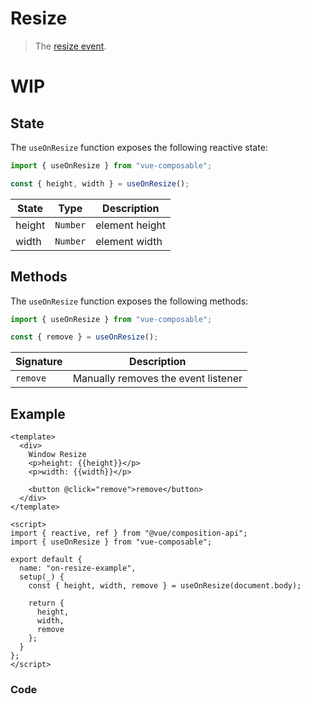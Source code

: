 # Resize

> The [resize event](https://developer.mozilla.org/en-US/docs/Web/API/Window/resize_event).

# WIP

## State

The `useOnResize` function exposes the following reactive state:

```js
import { useOnResize } from "vue-composable";

const { height, width } = useOnResize();
```

| State  | Type     | Description    |
| ------ | -------- | -------------- |
| height | `Number` | element height |
| width  | `Number` | element width  |

## Methods

The `useOnResize` function exposes the following methods:

```js
import { useOnResize } from "vue-composable";

const { remove } = useOnResize();
```

| Signature | Description                         |
| --------- | ----------------------------------- |
| `remove`  | Manually removes the event listener |

## Example

```vue
<template>
  <div>
    Window Resize
    <p>height: {{height}}</p>
    <p>width: {{width}}</p>

    <button @click="remove">remove</button>
  </div>
</template>

<script>
import { reactive, ref } from "@vue/composition-api";
import { useOnResize } from "vue-composable";

export default {
  name: "on-resize-example",
  setup(_) {
    const { height, width, remove } = useOnResize(document.body);

    return {
      height,
      width,
      remove
    };
  }
};
</script>
```

### Code

<ClientOnly>
<on-resize-example/>
</ClientOnly>
